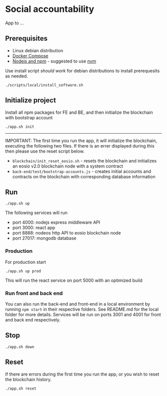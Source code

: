 # Social accountability

App to ...

## Prerequisites

- Linux debian distribution
- [Docker Compose](http://docs.docker.com/compose/)
- [Nodejs and npm](https://nodejs.org) - suggested to use [nvm](https://github.com/nvm-sh/nvm)

Use install script _should work_ for debian distributions to install prerequesits as needed.

`./scripts/local/install_software.sh`

## Initialize project

Install all npm packages for FE and BE, and then initialize the blockchain with bootstrap account

`./app.sh init`

---------

IMPORTANT: The first time you run the app, it will initialize the blockchain, executing the following two files. If there is an errer displayed during this then please use the reset script below.

- `blockchain/init_reset_eosio.sh` - resets the blockchain and initializes an eosio v2.0 blockchain node with a system contract
- `back-end/test/bootstrap-accounts.js` - creates initial accounts and contracts on the blockchain with corresponding database information


## Run

`./app.sh up`

The following services will run

- port 4000: nodejs express middleware API
- port 3000: react app
- port 8888: nodeos http API to eosio blockchain node
- port 27017: mongodb database

### Production 

For production start

`./app.sh up prod`

This will run the react service on port 5000 with an optimized build

### Run front and back end

You can also run the back-end and front-end in a local environment by running `npm start` in their respective folders. See README.md for the local folder for more details. Services will be run on ports 3001 and 4001 for front and back end respectively.

## Stop

`./app.sh down`

## Reset

If there are errors during the first time you run the app, or you wish to reset the blockchain history.

`./app.sh reset`